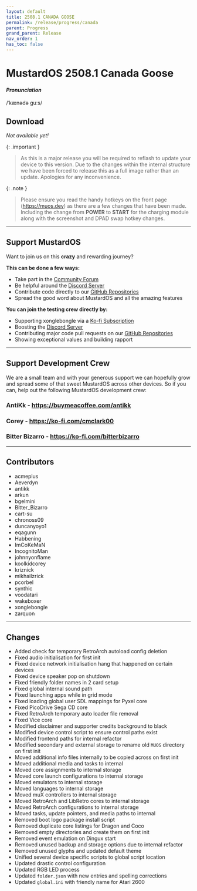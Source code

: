 ```yaml
---
layout: default
title: 2508.1 CANADA GOOSE
permalink: /release/progress/canada
parent: Progress
grand_parent: Release
nav_order: 1
has_toc: false
---
```


# MustardOS 2508.1 Canada Goose

#### _Pronunciation_

/ˈkænədə ɡuːs/

## Download

_Not available yet!_

{: .important }
> As this is a major release you will be required to reflash to update your device to this version. Due to the changes
> within the internal structure we have been forced to release this as a full image rather than an update. Apologies for
> any inconvenience.

{: .note }
> Please ensure you read the handy hotkeys on the front page (<a href="https://muos.dev">https://muos.dev</a>) as there
> are a few changes that have been made. Including the change from **POWER** to **START** for the charging module along
> with the screenshot and DPAD swap hotkey changes.

***

## Support MustardOS

Want to join us on this **crazy** and rewarding journey?

**This can be done a few ways:**

* Take part in the [Community Forum](https://community.muos.dev)
* Be helpful around the [Discord Server](https://discord.gg/muos)
* Contribute code directly to our [GitHub Repositories](https://github.com/MustardOS)
* Spread the good word about MustardOS and all the amazing features

**You can join the testing crew directly by:**

* Supporting xonglebongle via a [Ko-fi Subscription](https://ko-fi.com/xonglebongle)
* Boosting the [Discord Server](https://discord.gg/muos)
* Contributing major code pull requests on our [GitHub Repositories](https://github.com/MustardOS)
* Showing exceptional values and building rapport

***

## Support Development Crew

We are a small team and with your generous support we can hopefully grow and spread some of that sweet MustardOS
across other devices. So if you can, help out the following MustardOS development crew:

### AntiKk - <a href="https://buymeacoffee.com/antikk">https://buymeacoffee.com/antikk</a>

### Corey - <a href="https://ko-fi.com/cmclark00">https://ko-fi.com/cmclark00</a>

### Bitter Bizarro - <a href="https://ko-fi.com/bitterbizarro">https://ko-fi.com/bitterbizarro</a>

***

## Contributors

* acmeplus
* Aeverdyn
* antikk
* arkun
* bgelmini
* Bitter_Bizarro
* cart-su
* chronoss09
* duncanyoyo1
* eqagunn
* Habbening
* ImCoKeMaN
* IncognitoMan
* johnnyonflame
* koolkidcorey
* kriznick
* mikhailzrick
* pcorbel
* synthic
* voodatari
* wakeboxer
* xonglebongle
* zarquon

***

## Changes

* Added check for temporary RetroArch autoload config deletion
* Fixed audio initialisation for first init
* Fixed device network initialisation hang that happened on certain devices
* Fixed device speaker pop on shutdown
* Fixed friendly folder names in 2 card setup
* Fixed global internal sound path
* Fixed launching apps while in grid mode
* Fixed loading global user SDL mappings for Pyxel core
* Fixed PicoDrive Sega CD core
* Fixed RetroArch temporary auto loader file removal
* Fixed Vice core
* Modified disclaimer and supporter credits background to black
* Modified device control script to ensure control paths exist
* Modified frontend paths for internal refactor
* Modified secondary and external storage to rename old `MUOS` directory on first init
* Moved additional info files internally to be copied across on first init
* Moved additional media and tasks to internal
* Moved core assignments to internal storage
* Moved core launch configurations to internal storage
* Moved emulators to internal storage
* Moved languages to internal storage
* Moved muX controllers to internal storage
* Moved RetroArch and LibRetro cores to internal storage
* Moved RetroArch configurations to internal storage
* Moved tasks, update pointers, and media paths to internal
* Removed boot logo package install script
* Removed duplicate core listings for Dragon and Coco
* Removed empty directories and create them on first init
* Removed event emulation on Dingux start
* Removed unused backup and storage options due to internal refactor
* Removed unused glyphs and updated default theme
* Unified several device specific scripts to global script location
* Updated drastic control configuration
* Updated RGB LED process
* Updated `folder.json` with new entries and spelling corrections
* Updated `global.ini` with friendly name for Atari 2600
